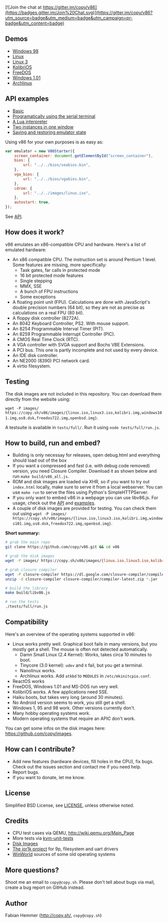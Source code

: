 [![Join the chat at https://gitter.im/copy/v86](https://badges.gitter.im/Join%20Chat.svg)](https://gitter.im/copy/v86?utm_source=badge&utm_medium=badge&utm_campaign=pr-badge&utm_content=badge)


Demos
-

- [Windows 98](https://copy.sh/v86/?profile=windows98)
- [Linux](https://copy.sh/v86/?profile=linux26)
- [Linux 3](https://copy.sh/v86/?profile=linux3)
- [KolibriOS](https://copy.sh/v86/?profile=kolibrios)
- [FreeDOS](https://copy.sh/v86/?profile=freedos)
- [Windows 1.01](https://copy.sh/v86/?profile=windows1)
- [Archlinux](https://copy.sh/v86/?profile=archlinux)


API examples
-

- [Basic](examples/basic.html)
- [Programatically using the serial terminal](examples/serial.html)
- [A Lua interpreter](examples/lua.html)
- [Two instances in one window](examples/two_instances.html)
- [Saving and restoring emulator state](examples/save_restore.html)

Using v86 for your own purposes is as easy as:

```javascript
var emulator = new V86Starter({
    screen_container: document.getElementById("screen_container"),
    bios: {
        url: "../../bios/seabios.bin",
    },
    vga_bios: {
        url: "../../bios/vgabios.bin",
    },
    cdrom: {
        url: "../../images/linux.iso",
    },
    autostart: true,
});
```

See [API](docs/api.md).


How does it work?
-

v86 emulates an x86-compatible CPU and hardware. Here's a list of emulated hardware:

- An x86 compatible CPU. The instruction set is around Pentium 1 level. Some
  features are missing, more specifically:
  - Task gates, far calls in protected mode
  - 16 bit protected mode features
  - Single stepping
  - MMX, SSE
  - A bunch of FPU instructions
  - Some exceptions
- A floating point unit (FPU). Calculations are done with JavaScript's double
  precision numbers (64 bit), so they are not as precise as calculations on a
  real FPU (80 bit).
- A floppy disk controller (8272A).
- An 8042 Keyboard Controller, PS2. With mouse support.
- An 8254 Programmable Interval Timer (PIT).
- An 8259 Programmable Interrupt Controller (PIC).
- A CMOS Real Time Clock (RTC).
- A VGA controller with SVGA support and Bochs VBE Extensions.
- A PCI bus. This one is partly incomplete and not used by every device.
- An IDE disk controller.
- An NE2000 (8390) PCI network card.
- A virtio filesystem.


Testing
-

The disk images are not included in this repository. You can download them
directly from the website using:

`wget -P images/ https://copy.sh/v86/images/{linux.iso,linux3.iso,kolibri.img,windows101.img,os8.dsk,freedos722.img,openbsd.img}`.

A testsuite is available in `tests/full/`. Run it using `node tests/full/run.js`.


How to build, run and embed?
-

- Building is only necessay for releases, open debug.html and everything should load out of the box
- If you want a compressed and fast (i.e. with debug code removed) version, you
  need Closure Compiler. Download it as shown below and run `make build/v86_all.js`.
- ROM and disk images are loaded via XHR, so if you want to try out `index.html`
  locally, make sure to serve it from a local webserver. You can use `make run`
  to serve the files using Python's SimpleHTTPServer.
- If you only want to embed v86 in a webpage you can use libv86.js. For
  usage, check out the [API](docs/api.md) and [examples](examples/).
- A couple of disk images are provided for testing. You can check them out
  using `wget -P images/ https://copy.sh/v86/images/{linux.iso,linux3.iso,kolibri.img,windows101.img,os8.dsk,freedos722.img,openbsd.img}`.


**Short summary:**

```bash
# grab the main repo
git clone https://github.com/copy/v86.git && cd v86

# grab the disk images
wget -P images/ https://copy.sh/v86/images/{linux.iso,linux3.iso,kolibri.img,windows101.img,os8.dsk,freedos722.img,openbsd.img}

# grab closure compiler
wget -P closure-compiler https://dl.google.com/closure-compiler/compiler-latest.zip
unzip -d closure-compiler closure-compiler/compiler-latest.zip *.jar

# build the library
make build/libv86.js

# run the tests
./tests/full/run.js
```

Compatibility
-

Here's an overview of the operating systems supported in v86:

- Linux works pretty well. Graphical boot fails in many versions, but you
  mostly get a shell. The mouse is often not detected automatically.
  - Damn Small Linux (2.4 Kernel): Works, takes circa 10 minutes to boot.
  - Tinycore (3.0 kernel): `udev` and `X` fail, but you get a
    terminal.
  - Nanolinux works.
  - Archlinux works. Add `atkbd` to `MODULES` in `/etc/mkinitcpio.conf`.
- ReactOS works
- FreeDOS, Windows 1.01 and MS-DOS run very well.
- KolibriOS works. A few applications need SSE.
- Haiku boots, but takes very long (around 30 minutes).
- No Android version seems to work, you still get a shell.
- Windows 1, 95 and 98 work. Other versions currently don't.
- Many hobby operating systems work.
- Modern operating systems that require an APIC don't work.

You can get some infos on the disk images here: https://github.com/copy/images.


How can I contribute?
-

- Add new features (hardware devices, fill holes in the CPU), fix bugs. Check
  out the issues section and contact me if you need help.
- Report bugs.
- If you want to donate, let me know.

License
-

Simplified BSD License, see [LICENSE](LICENSE), unless otherwise noted.


Credits
-

- CPU test cases via QEMU, http://wiki.qemu.org/Main_Page
- More tests via [kvm-unit-tests](https://www.linux-kvm.org/page/KVM-unit-tests)
- [Disk Images](https://github.com/copy/images)
- [The jor1k project](https://github.com/s-macke/jor1k) for 9p, filesystem and uart drivers
- [WinWorld](https://winworldpc.com/) sources of some old operating systems


More questions?
-

Shoot me an email to `copy@copy.sh`. Please don't tell about bugs via mail,
create a bug report on GitHub instead.


Author
-

Fabian Hemmer (http://copy.sh/, `copy@copy.sh`)

